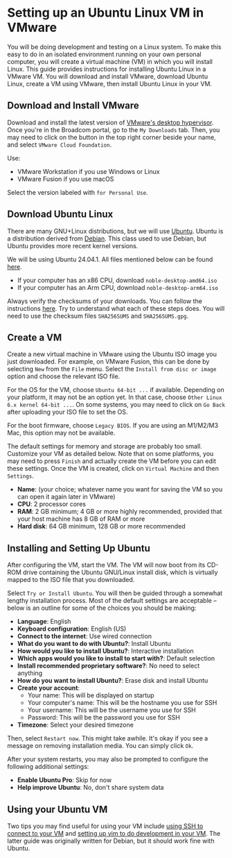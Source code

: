 Setting up an Ubuntu Linux VM in VMware
======================================

You will be doing development and testing on a Linux system. To make this easy to do in an isolated environment running on your own personal computer, you will create a virtual machine (VM) in which you will install Linux. This guide provides instructions for installing Ubuntu Linux in a VMware VM. You will download and install VMware, download Ubuntu Linux, create a VM using VMware, then install Ubuntu Linux in your VM.

Download and Install VMware
---------------------------

Download and install the latest version of [VMware's desktop hypervisor](https://www.vmware.com/products/desktop-hypervisor/workstation-and-fusion). Once you're in the Broadcom portal, go to the `My Downloads` tab. Then, you may need to click on the button in the top right corner beside your name, and select `VMware Cloud Foundation`.

Use:

- VMware Workstation if you use Windows or Linux
- VMware Fusion if you use macOS

Select the version labeled with `for Personal Use`.

Download Ubuntu Linux
---------------------

There are many GNU+Linux distributions, but we will use [Ubuntu](https://ubuntu.com/). Ubuntu is a distribution derived from [Debian](https://www.debian.org/). This class used to use Debian, but Ubuntu provides more recent kernel versions.

We will be using Ubuntu 24.04.1. All files mentioned below can be found [here](https://cdimage.ubuntu.com/noble/daily-live/current/).

- If your computer has an x86 CPU, download `noble-desktop-amd64.iso`
- If your computer has an Arm CPU, download `noble-desktop-arm64.iso`

Always verify the checksums of your downloads. You can follow the instructions [here](https://ubuntu.com/tutorials/how-to-verify-ubuntu#1-overview). Try to understand what each of these steps does. You will need to use the checksum files `SHA256SUMS` and `SHA256SUMS.gpg`.

Create a VM
-----------

Create a new virtual machine in VMware using the Ubuntu ISO image you just downloaded. For example, on VMware Fusion, this can be done by selecting `New` from the `File` menu. Select the `Install from disc or image` option and choose the relevant ISO file.

For the OS for the VM, choose `Ubuntu 64-bit ...` if available. Depending on your platform, it may not be an option yet. In that case, choose `Other Linux 6.x kernel 64-bit ...`. On some systems, you may need to click on `Go Back` after uploading your ISO file to set the OS.

For the boot firmware, choose `Legacy BIOS`. If you are using an M1/M2/M3 Mac, this option may not be available.

The default settings for memory and storage are probably too small. Customize your VM as detailed below. Note that on some platforms, you may need to press `Finish` and actually create the VM before you can edit these settings. Once the VM is created, click on `Virtual Machine` and then `Settings`.

- **Name**: (your choice; whatever name you want for saving the VM so you can open it again later in VMware)
- **CPU**: 2 processor cores
- **RAM**: 2 GB minimum; 4 GB or more highly recommended, provided that your host machine has 8 GB of RAM or more
- **Hard disk**: 64 GB minimum, 128 GB or more recommended

Installing and Setting Up Ubuntu
--------------------------------

After configuring the VM, start the VM. The VM will now boot from its CD-ROM drive containing the Ubuntu GNU/Linux install disk, which is virtually mapped to the ISO file that you downloaded.

Select `Try or Install Ubuntu`. You will then be guided through a somewhat lengthy installation process. Most of the default settings are acceptable – below is an outline for some of the choices you should be making:

- **Language**: English
- **Keyboard configuration**: English (US)
- **Connect to the internet**: Use wired connection
- **What do you want to do with Ubuntu?**: Install Ubuntu
- **How would you like to install Ubuntu?**: Interactive installation
- **Which apps would you like to install to start with?**: Default selection
- **Install recommended proprietary software?**: No need to select anything
- **How do you want to install Ubuntu?**: Erase disk and install Ubuntu
- **Create your account**:
    - Your name: This will be displayed on startup
    - Your computer's name: This will be the hostname you use for SSH
    - Your username: This will be the username you use for SSH
    - Password: This will be the password you use for SSH
- **Timezone**: Select your desired timezone

Then, select `Restart now`. This might take awhile. It's okay if you see a message on removing installation media. You can simply click `Ok`.

After your system restarts, you may also be prompted to configure the following additional settings:

- **Enable Ubuntu Pro**: Skip for now
- **Help improve Ubuntu**: No, don't share system data

Using your Ubuntu VM
--------------------

Two tips you may find useful for using your VM include [using SSH to connect to your VM](./ssh.md) and [setting up vim to do development in your VM](https://cs4118.github.io/dev-guides/vim-workflow.html). The latter guide was originally written for Debian, but it should work fine with Ubuntu.
